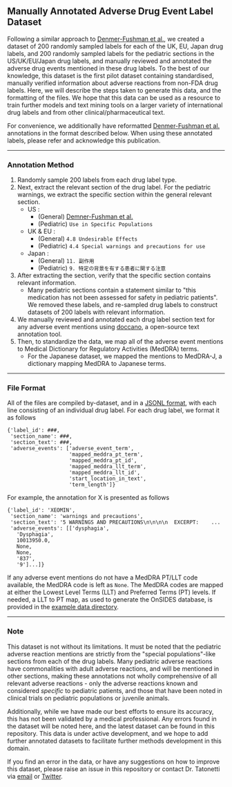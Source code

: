 ## Manually Annotated Adverse Drug Event Label Dataset

Following a similar approach to [Denmer-Fushman et al.](https://www.nature.com/articles/sdata20181), we created a dataset of 200 randomly sampled labels for each of the UK, EU, Japan drug labels, and 200 randomly sampled labels for the pediatric sections in the US/UK/EU/Japan drug labels, and manually reviewed and annotated the adverse drug events mentioned in these drug labels. To the best of our knowledge, this dataset is the first pilot dataset containing standardised, manually verified information about adverse reactions from non-FDA drug labels. Here, we will describe the steps taken to generate this data, and the formatting of the files. We hope that this data can be used as a resource to train further models and text mining tools on a larger variety of international drug labels and from other clinical/pharmaceutical text.

For convenience, we additionally have reformatted [Denmer-Fushman et al.](https://www.nature.com/articles/sdata20181) annotations in the format described below. When using these annotated labels, please refer and acknowledge this publication. 

----

### Annotation Method

1. Randomly sample 200 labels from each drug label type. 
2. Next, extract the relevant section of the drug label. For the pediatric warnings, we extract the specific section within the general relevant section. 
    - US : 
        - (General) [Demner-Fushman et al.](https://www.nature.com/articles/sdata20181)
        - (Pediatric) `Use in Specific Populations`
    - UK & EU : 
        - (General) `4.8 Undesirable Effects`
        - (Pediatric) `4.4 Special warnings and precautions for use`
    - Japan : 
        - (General) `11. 副作用`
        - (Pediatric) `9. 特定の背景を有する患者に関する注意`
3. After extracting the section, verify that the specific section contains relevant information. 
    - Many pediatric sections contain a statement similar to "this medication has not been assessed for safety in pediatric patients". We removed these labels, and re-sampled drug labels to construct datasets of 200 labels with relevant information. 
3. We manually reviewed and annotated each drug label section text for any adverse event mentions using [doccano](https://github.com/doccano/doccano), a open-source text annotation tool. 
4. Then, to standardize the data, we map all of the adverse event mentions to Medical Dictionary for Regulatory Activities (MedDRA) terms. 
    - For the Japanese dataset, we mapped the mentions to MedDRA-J, a dictionary mapping MedDRA to Japanese terms.

---

### File Format

All of the files are compiled by-dataset, and in a [JSONL format](https://jsonlines.org/), with each line consisting of an individual drug label. For each drug label, we format it as follows

```
{'label_id': ###, 
 'section_name': ###, 
 'section_text': ###, 
 'adverse_events': ['adverse_event_term', 
                    'mapped_meddra_pt_term',
                    'mapped_meddra_pt_id',
                    'mapped_meddra_llt_term',
                    'mapped_meddra_llt_id',
                    'start_location_in_text',
                    'term_length']}
```

For example, the annotation for X is presented as follows
```
{'label_id': 'XEOMIN',
 'section_name': 'warnings and precautions',
 'section_text': '5 WARNINGS AND PRECAUTIONS\n\n\n\n  EXCERPT:    ...
 'adverse_events': [['dysphagia',
   'Dysphagia',
   10013950.0,
   None,
   None,
   '837',
   '9']...]}
```

If any adverse event mentions do not have a MedDRA PT/LLT code available, the MedDRA code is left as `None`. The MedDRA codes are mapped at either the Lowest Level Terms (LLT) and Preferred Terms (PT) levels. If needed, a LLT to PT map, as used to generate the OnSIDES database, is provided in the [example data directory](https://github.com/tatonetti-lab/onsides/releases/download/v2.0.0/data.zip). 

---

### **Note**

This dataset is not without its limitations. It must be noted that the pediatric adverse reaction mentions are strictly from the "special populations"-like sections from each of the drug labels. Many pediatric adverse reactions have commonalities with adult adverse reactions, and will be mentioned in other sections, making these annotations not wholly comprehensive of all relevant adverse reactions - only the adverse reactions known and considered *specific* to pediatric patients, and those that have been noted in clinical trials on pediatric populations or juvenile animals. 

Additionally, while we have made our best efforts to ensure its accuracy, this has not been validated by a medical professional. Any errors found in the dataset will be noted here, and the latest dataset can be found in this repository. This data is under active development, and we hope to add further annotated datasets to facilitate further methods development in this domain.

If you find an error in the data, or have any suggestions on how to improve this dataset,  please raise an issue in this repository or contact Dr. Tatonetti via [email](https://tatonettilab.org/people/) or [Twitter](http://twitter.com/nicktatonetti).